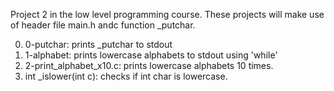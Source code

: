 Project 2 in the low level programming course.
These projects will make use of header file main.h andc function _putchar.

0. 0-putchar: prints _putchar to stdout
1. 1-alphabet: prints lowercase alphabets to stdout using 'while'
2. 2-print_alphabet_x10.c: prints lowercase alphabets 10 times.
3. int _islower(int c): checks if int char is lowercase.